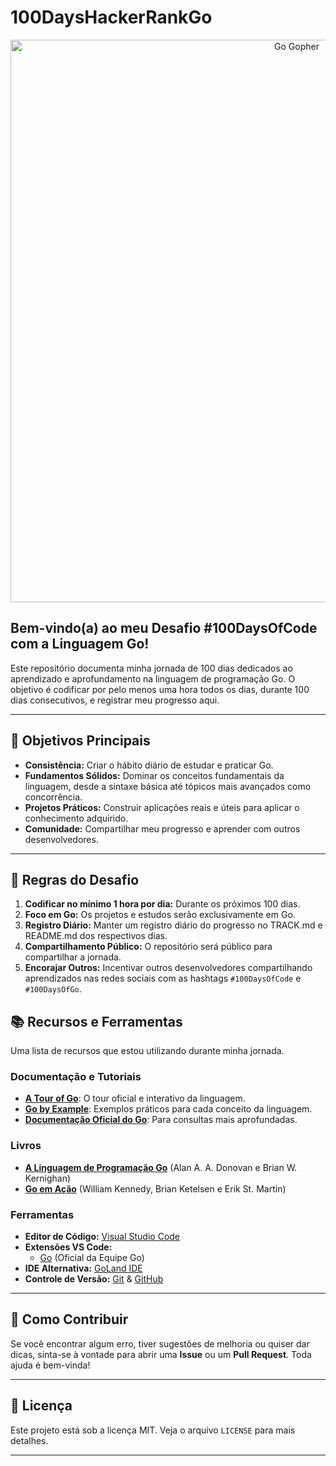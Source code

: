# 100DaysHackerRankGo

<p align="center">
  <img src="https://cdn.britannica.com/44/260944-050-7653AA68/go-gopher-go-programming-language-by-google.jpg" width="900" alt="Go Gopher">
</p>

## Bem-vindo(a) ao meu Desafio #100DaysOfCode com a Linguagem Go!

Este repositório documenta minha jornada de 100 dias dedicados ao aprendizado e aprofundamento na linguagem de programação Go. O objetivo é codificar por pelo menos uma hora todos os dias, durante 100 dias consecutivos, e registrar meu progresso aqui.

---

## 🎯 Objetivos Principais

-   **Consistência:** Criar o hábito diário de estudar e praticar Go.
-   **Fundamentos Sólidos:** Dominar os conceitos fundamentais da linguagem, desde a sintaxe básica até tópicos mais avançados como concorrência.
-   **Projetos Práticos:** Construir aplicações reais e úteis para aplicar o conhecimento adquirido.
-   **Comunidade:** Compartilhar meu progresso e aprender com outros desenvolvedores.

---

## 📜 Regras do Desafio

1.  **Codificar no mínimo 1 hora por dia:** Durante os próximos 100 dias.
2.  **Foco em Go:** Os projetos e estudos serão exclusivamente em Go.
3.  **Registro Diário:** Manter um registro diário do progresso no TRACK.md e README.md dos respectivos dias.
4.  **Compartilhamento Público:** O repositório será público para compartilhar a jornada.
5.  **Encorajar Outros:** Incentivar outros desenvolvedores compartilhando aprendizados nas redes sociais com as hashtags `#100DaysOfCode` e `#100DaysOfGo`.



## 📚 Recursos e Ferramentas

Uma lista de recursos que estou utilizando durante minha jornada.

### Documentação e Tutoriais

-   [**A Tour of Go**](https://go.dev/tour/): O tour oficial e interativo da linguagem.
-   [**Go by Example**](https://gobyexample.com/): Exemplos práticos para cada conceito da linguagem.
-   [**Documentação Oficial do Go**](https://go.dev/doc/): Para consultas mais aprofundadas.

### Livros

-   [**A Linguagem de Programação Go**](https://a.co/d/eG0v3nE) (Alan A. A. Donovan e Brian W. Kernighan)
-   [**Go em Ação**](https://www.amazon.com.br/Go-A%C3%A7%C3%A3o-William-Kennedy/dp/8575225439) (William Kennedy, Brian Ketelsen e Erik St. Martin)

### Ferramentas

-   **Editor de Código:** [Visual Studio Code](https://code.visualstudio.com/)
-   **Extensões VS Code:**
    -   [Go](https://marketplace.visualstudio.com/items?itemName=golang.Go) (Oficial da Equipe Go)
-   **IDE Alternativa:** [GoLand IDE](https://www.jetbrains.com/go/)
-   **Controle de Versão:** [Git](https://git-scm.com/) & [GitHub](https://github.com/)

---

## 🤝 Como Contribuir

Se você encontrar algum erro, tiver sugestões de melhoria ou quiser dar dicas, sinta-se à vontade para abrir uma **Issue** ou um **Pull Request**. Toda ajuda é bem-vinda!

---

## 📄 Licença

Este projeto está sob a licença MIT. Veja o arquivo `LICENSE` para mais detalhes.

---
